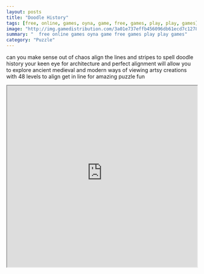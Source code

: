 ```yaml
---
layout: posts
title: "Doodle History"
tags: [free, online, games, oyna, game, free, games, play, play, games]
image: "http://img.gamedistribution.com/3a01e737effb456096db61ecd7c12780.jpg"
summary: "  free online games oyna game free games play play games"
category: "Puzzle"
---
```


can you make sense out of chaos align the lines and stripes to spell doodle history your keen eye for architecture and perfect alignment will allow you to explore ancient medieval and modern ways of viewing artsy creations with 48 levels to align get in line for amazing puzzle fun

<iframe width="100%" height="480px;" src="http://html5.gamedistribution.com/3a01e737effb456096db61ecd7c12780/"></iframe>